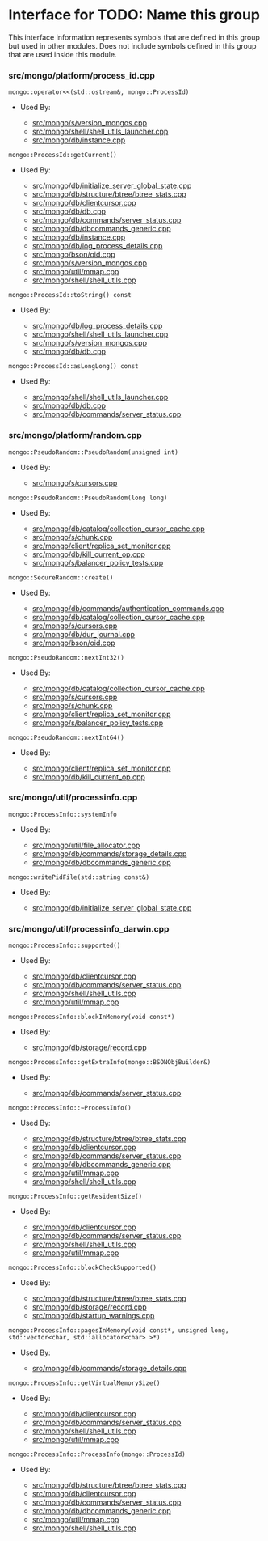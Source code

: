
# Interface for TODO: Name this group
This interface information represents symbols that are defined in this group but used in other modules.  Does not include symbols defined in this group that are used inside this module.

### src/mongo/platform/process\_id.cpp

<div></div>

    mongo::operator<<(std::ostream&, mongo::ProcessId)

- Used By:

    - [src/mongo/s/version\_mongos.cpp](../../../../sharding/sharding\_uncategorized)
    - [src/mongo/shell/shell\_utils\_launcher.cpp](../../../../mongo\_shell/mongo\_shell)
    - [src/mongo/db/instance.cpp](../../../../storage/storage\_layer\_structure)

<div></div>

    mongo::ProcessId::getCurrent()

- Used By:

    - [src/mongo/db/initialize\_server\_global\_state.cpp](../../../../process\_management/startup\_initialization)
    - [src/mongo/db/structure/btree/btree\_stats.cpp](../../../../storage/storage\_layer\_structure)
    - [src/mongo/db/clientcursor.cpp](../../../../queries/client\_and\_operation\_tracking)
    - [src/mongo/db/db.cpp](../../../../process\_management/mongos\_and\_mongod\_mains)
    - [src/mongo/db/commands/server\_status.cpp](../../../../queries/database\_commands)
    - [src/mongo/db/dbcommands\_generic.cpp](../../../../queries/database\_commands)
    - [src/mongo/db/instance.cpp](../../../../storage/storage\_layer\_structure)
    - [src/mongo/db/log\_process\_details.cpp](../../../../process\_management/logging\_system)
    - [src/mongo/bson/oid.cpp](../../../../bson/bson)
    - [src/mongo/s/version\_mongos.cpp](../../../../sharding/sharding\_uncategorized)
    - [src/mongo/util/mmap.cpp](../../../../storage/mmap)
    - [src/mongo/shell/shell\_utils.cpp](../../../../mongo\_shell/mongo\_shell)

<div></div>

    mongo::ProcessId::toString() const

- Used By:

    - [src/mongo/db/log\_process\_details.cpp](../../../../process\_management/logging\_system)
    - [src/mongo/shell/shell\_utils\_launcher.cpp](../../../../mongo\_shell/mongo\_shell)
    - [src/mongo/s/version\_mongos.cpp](../../../../sharding/sharding\_uncategorized)
    - [src/mongo/db/db.cpp](../../../../process\_management/mongos\_and\_mongod\_mains)

<div></div>

    mongo::ProcessId::asLongLong() const

- Used By:

    - [src/mongo/shell/shell\_utils\_launcher.cpp](../../../../mongo\_shell/mongo\_shell)
    - [src/mongo/db/db.cpp](../../../../process\_management/mongos\_and\_mongod\_mains)
    - [src/mongo/db/commands/server\_status.cpp](../../../../queries/database\_commands)

### src/mongo/platform/random.cpp

<div></div>

    mongo::PseudoRandom::PseudoRandom(unsigned int)

- Used By:

    - [src/mongo/s/cursors.cpp](../../../../sharding/sharding\_uncategorized)

<div></div>

    mongo::PseudoRandom::PseudoRandom(long long)

- Used By:

    - [src/mongo/db/catalog/collection\_cursor\_cache.cpp](../../../../storage/storage\_layer\_structure)
    - [src/mongo/s/chunk.cpp](../../../../sharding/sharding\_uncategorized)
    - [src/mongo/client/replica\_set\_monitor.cpp](../../../../network/cpp\_client\_driver)
    - [src/mongo/db/kill\_current\_op.cpp](../../../../queries/client\_and\_operation\_tracking)
    - [src/mongo/s/balancer\_policy\_tests.cpp](../../../../sharding/balancer)

<div></div>

    mongo::SecureRandom::create()

- Used By:

    - [src/mongo/db/commands/authentication\_commands.cpp](../../../../security/authentication)
    - [src/mongo/db/catalog/collection\_cursor\_cache.cpp](../../../../storage/storage\_layer\_structure)
    - [src/mongo/s/cursors.cpp](../../../../sharding/sharding\_uncategorized)
    - [src/mongo/db/dur\_journal.cpp](../../../../storage/journaling)
    - [src/mongo/bson/oid.cpp](../../../../bson/bson)

<div></div>

    mongo::PseudoRandom::nextInt32()

- Used By:

    - [src/mongo/db/catalog/collection\_cursor\_cache.cpp](../../../../storage/storage\_layer\_structure)
    - [src/mongo/s/cursors.cpp](../../../../sharding/sharding\_uncategorized)
    - [src/mongo/s/chunk.cpp](../../../../sharding/sharding\_uncategorized)
    - [src/mongo/client/replica\_set\_monitor.cpp](../../../../network/cpp\_client\_driver)
    - [src/mongo/s/balancer\_policy\_tests.cpp](../../../../sharding/balancer)

<div></div>

    mongo::PseudoRandom::nextInt64()

- Used By:

    - [src/mongo/client/replica\_set\_monitor.cpp](../../../../network/cpp\_client\_driver)
    - [src/mongo/db/kill\_current\_op.cpp](../../../../queries/client\_and\_operation\_tracking)

### src/mongo/util/processinfo.cpp

<div></div>

    mongo::ProcessInfo::systemInfo

- Used By:

    - [src/mongo/util/file\_allocator.cpp](../../../../storage/file\_allocation)
    - [src/mongo/db/commands/storage\_details.cpp](../../../../queries/database\_commands)
    - [src/mongo/db/dbcommands\_generic.cpp](../../../../queries/database\_commands)

<div></div>

    mongo::writePidFile(std::string const&)

- Used By:

    - [src/mongo/db/initialize\_server\_global\_state.cpp](../../../../process\_management/startup\_initialization)

### src/mongo/util/processinfo\_darwin.cpp

<div></div>

    mongo::ProcessInfo::supported()

- Used By:

    - [src/mongo/db/clientcursor.cpp](../../../../queries/client\_and\_operation\_tracking)
    - [src/mongo/db/commands/server\_status.cpp](../../../../queries/database\_commands)
    - [src/mongo/shell/shell\_utils.cpp](../../../../mongo\_shell/mongo\_shell)
    - [src/mongo/util/mmap.cpp](../../../../storage/mmap)

<div></div>

    mongo::ProcessInfo::blockInMemory(void const*)

- Used By:

    - [src/mongo/db/storage/record.cpp](../../../../storage/storage\_layer\_structure)

<div></div>

    mongo::ProcessInfo::getExtraInfo(mongo::BSONObjBuilder&)

- Used By:

    - [src/mongo/db/commands/server\_status.cpp](../../../../queries/database\_commands)

<div></div>

    mongo::ProcessInfo::~ProcessInfo()

- Used By:

    - [src/mongo/db/structure/btree/btree\_stats.cpp](../../../../storage/storage\_layer\_structure)
    - [src/mongo/db/clientcursor.cpp](../../../../queries/client\_and\_operation\_tracking)
    - [src/mongo/db/commands/server\_status.cpp](../../../../queries/database\_commands)
    - [src/mongo/db/dbcommands\_generic.cpp](../../../../queries/database\_commands)
    - [src/mongo/util/mmap.cpp](../../../../storage/mmap)
    - [src/mongo/shell/shell\_utils.cpp](../../../../mongo\_shell/mongo\_shell)

<div></div>

    mongo::ProcessInfo::getResidentSize()

- Used By:

    - [src/mongo/db/clientcursor.cpp](../../../../queries/client\_and\_operation\_tracking)
    - [src/mongo/db/commands/server\_status.cpp](../../../../queries/database\_commands)
    - [src/mongo/shell/shell\_utils.cpp](../../../../mongo\_shell/mongo\_shell)
    - [src/mongo/util/mmap.cpp](../../../../storage/mmap)

<div></div>

    mongo::ProcessInfo::blockCheckSupported()

- Used By:

    - [src/mongo/db/structure/btree/btree\_stats.cpp](../../../../storage/storage\_layer\_structure)
    - [src/mongo/db/storage/record.cpp](../../../../storage/storage\_layer\_structure)
    - [src/mongo/db/startup\_warnings.cpp](../../../../process\_management/startup\_initialization)

<div></div>

    mongo::ProcessInfo::pagesInMemory(void const*, unsigned long, std::vector<char, std::allocator<char> >*)

- Used By:

    - [src/mongo/db/commands/storage\_details.cpp](../../../../queries/database\_commands)

<div></div>

    mongo::ProcessInfo::getVirtualMemorySize()

- Used By:

    - [src/mongo/db/clientcursor.cpp](../../../../queries/client\_and\_operation\_tracking)
    - [src/mongo/db/commands/server\_status.cpp](../../../../queries/database\_commands)
    - [src/mongo/shell/shell\_utils.cpp](../../../../mongo\_shell/mongo\_shell)
    - [src/mongo/util/mmap.cpp](../../../../storage/mmap)

<div></div>

    mongo::ProcessInfo::ProcessInfo(mongo::ProcessId)

- Used By:

    - [src/mongo/db/structure/btree/btree\_stats.cpp](../../../../storage/storage\_layer\_structure)
    - [src/mongo/db/clientcursor.cpp](../../../../queries/client\_and\_operation\_tracking)
    - [src/mongo/db/commands/server\_status.cpp](../../../../queries/database\_commands)
    - [src/mongo/db/dbcommands\_generic.cpp](../../../../queries/database\_commands)
    - [src/mongo/util/mmap.cpp](../../../../storage/mmap)
    - [src/mongo/shell/shell\_utils.cpp](../../../../mongo\_shell/mongo\_shell)
